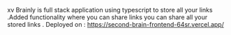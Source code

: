 xv Brainly is full stack application using typescript to store all your links .Added functionality where you can share links you can share all your stored links .
Deployed on : https://second-brain-frontend-64sr.vercel.app/